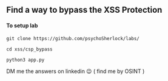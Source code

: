 ## Find a way to bypass the XSS Protection

#### To setup lab
```git
git clone https://github.com/psychoSherlock/labs/

cd xss/csp_bypass

python3 app.py
```

DM me the answers on linkedin 😉 ( find me by OSINT )
